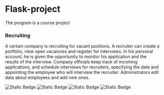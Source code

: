 # Flask-project
The program is a course project
### Recruiting
A certain company is recruiting for vacant positions. A recruiter can create a portfolio, view open vacancies and register for interviews. In his personal account, he is given the opportunity to monitor his application and the results of the interview.
Company officials keep track of incoming applications, and schedule interviews for recruiters, specifying the date and appointing the employee who will interview the recruiter.
Administrators edit data about employees and add new ones.

![Static Badge](https://img.shields.io/badge/Python-3.11.4-green)
![Static Badge](https://img.shields.io/badge/colorama-0.4.6-green)
![Static Badge](https://img.shields.io/badge/MySql-8.0.31-green)
![Static Badge](https://img.shields.io/badge/Flask-2.3.2-green)